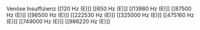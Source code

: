 Venöse Insuffizienz
[[120 Hz (E)]]
[[650 Hz (E)]]
[[13980 Hz (E)]]
[[87500 Hz (E)]]
[[96500 Hz (E)]]
[[222530 Hz (E)]]
[[325000 Hz (E)]]
[[475160 Hz (E)]]
[[749000 Hz (E)]]
[[986220 Hz (E)]]